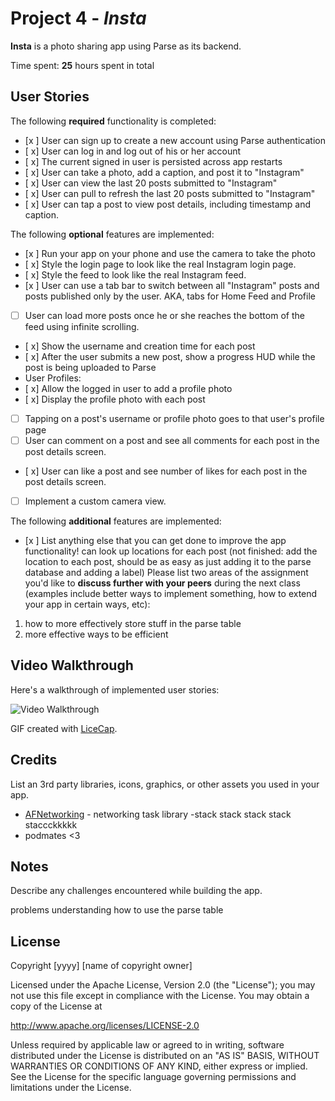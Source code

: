 # Project 4 - *Insta*

**Insta** is a photo sharing app using Parse as its backend.

Time spent: **25** hours spent in total

## User Stories

The following **required** functionality is completed:

- [x ] User can sign up to create a new account using Parse authentication
- [ x] User can log in and log out of his or her account
- [ x] The current signed in user is persisted across app restarts
- [ x] User can take a photo, add a caption, and post it to "Instagram"
- [ x] User can view the last 20 posts submitted to "Instagram"
- [ x] User can pull to refresh the last 20 posts submitted to "Instagram"
- [ x] User can tap a post to view post details, including timestamp and caption.

The following **optional** features are implemented:

- [x ] Run your app on your phone and use the camera to take the photo
- [ x] Style the login page to look like the real Instagram login page.
- [ x] Style the feed to look like the real Instagram feed.
- [x ] User can use a tab bar to switch between all "Instagram" posts and posts published only by the user. AKA, tabs for Home Feed and Profile
- [ ] User can load more posts once he or she reaches the bottom of the feed using infinite scrolling.
- [ x] Show the username and creation time for each post
- [ x] After the user submits a new post, show a progress HUD while the post is being uploaded to Parse
- User Profiles:
- [ x] Allow the logged in user to add a profile photo
- [ x] Display the profile photo with each post
- [ ] Tapping on a post's username or profile photo goes to that user's profile page
- [ ] User can comment on a post and see all comments for each post in the post details screen.
- [ x] User can like a post and see number of likes for each post in the post details screen.
- [ ] Implement a custom camera view.

The following **additional** features are implemented:

- [x ] List anything else that you can get done to improve the app functionality!
can look up locations for each post
(not finished: add the location to each post, should be as easy as just adding it to the parse database and adding a label)
Please list two areas of the assignment you'd like to **discuss further with your peers** during the next class (examples include better ways to implement something, how to extend your app in certain ways, etc):

1.  how to more effectively store stuff in the parse table
2.  more effective ways to be efficient

## Video Walkthrough

Here's a walkthrough of implemented user stories:

<img src='https://i.imgur.com/qDVl7sP.gif' title='Video Walkthrough' width='' alt='Video Walkthrough' />

GIF created with [LiceCap](http://www.cockos.com/licecap/).

## Credits

List an 3rd party libraries, icons, graphics, or other assets you used in your app.

- [AFNetworking](https://github.com/AFNetworking/AFNetworking) - networking task library
-stack stack stack stack staccckkkkk
- podmates <3

## Notes

Describe any challenges encountered while building the app.

problems understanding how to use the parse table

## License

Copyright [yyyy] [name of copyright owner]

Licensed under the Apache License, Version 2.0 (the "License");
you may not use this file except in compliance with the License.
You may obtain a copy of the License at

http://www.apache.org/licenses/LICENSE-2.0

Unless required by applicable law or agreed to in writing, software
distributed under the License is distributed on an "AS IS" BASIS,
WITHOUT WARRANTIES OR CONDITIONS OF ANY KIND, either express or implied.
See the License for the specific language governing permissions and
limitations under the License.
